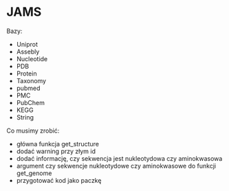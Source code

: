 # JAMS

Bazy: 

* Uniprot
* Assebly
* Nucleotide
* PDB
* Protein
*  Taxonomy
* pubmed
* PMC
* PubChem
* KEGG
* String

Co musimy zrobić:
* główna funkcja get_structure
* dodać warning przy złym id
* dodać informację, czy sekwencja jest nukleotydowa czy aminokwasowa
* argument czy sekwencje nukleotydowe czy aminokwasowe do funkcji get_genome
* przygotować kod jako paczkę

